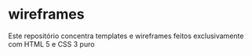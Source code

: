 # wireframes
Este repositório concentra templates e wireframes feitos exclusivamente com HTML 5 e CSS 3 puro
